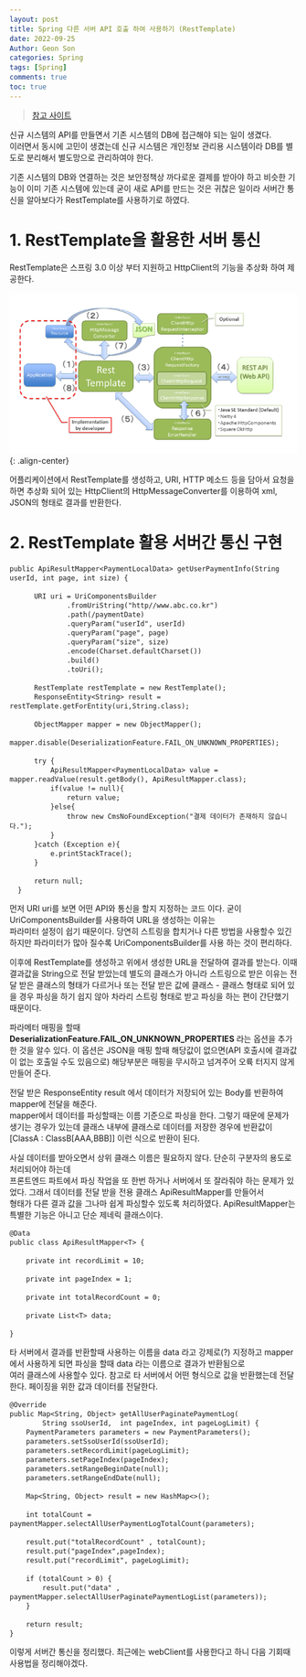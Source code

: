 ```yaml
---
layout: post
title: Spring 다른 서버 API 호출 하여 사용하기 (RestTemplate)
date: 2022-09-25
Author: Geon Son
categories: Spring
tags: [Spring]
comments: true
toc: true    
---
```


> [참고  사이트](https://velog.io/@soosungp33/%EC%8A%A4%ED%94%84%EB%A7%81-RestTemplate-%EC%A0%95%EB%A6%AC%EC%9A%94%EC%B2%AD-%ED%95%A8)

신규 시스템의 API를 만들면서 기존 시스템의 DB에 접근해야 되는 일이 생겼다.  
이러면서 동시에 고민이 생겼는데 신규 시스템은 개인정보 관리용 시스템이라 DB를 별도로 분리해서 별도망으로 관리하여야 한다. 

기존 시스템의 DB와 연결하는 것은 보안정책상 까다로운 결제를 받아야 하고 비슷한 기능이 이미 기존 시스템에 있는데 굳이 새로 API를 만드는 것은 귀찮은 일이라 서버간 통신을 알아보다가 RestTemplate를 사용하기로 하였다.

# 1. RestTemplate을 활용한 서버 통신
 RestTemplate은 스프링 3.0 이상 부터 지원하고 HttpClient의 기능을 추상화 하여 제공한다.  

 ![](/images/spring/9f77-4beb-a62c-895724d1bd36.png){: .align-center}

어플리케이션에서 RestTemplate를 생성하고, URI, HTTP 메소드 등을 담아서 요청을 하면 추상화 되어 있는 HttpClient의  HttpMessageConverter를
이용하여 xml, JSON의 형태로 결과를 반환한다.


# 2. RestTemplate 활용 서버간 통신 구현

~~~
public ApiResultMapper<PaymentLocalData> getUserPaymentInfo(String userId, int page, int size) {

      URI uri = UriComponentsBuilder
              .fromUriString("http//www.abc.co.kr")
              .path(/paymentDate)
              .queryParam("userId", userId)
              .queryParam("page", page)
              .queryParam("size", size)
              .encode(Charset.defaultCharset())
              .build()
              .toUri();

      RestTemplate restTemplate = new RestTemplate();
      ResponseEntity<String> result = restTemplate.getForEntity(uri,String.class);

      ObjectMapper mapper = new ObjectMapper();
      mapper.disable(DeserializationFeature.FAIL_ON_UNKNOWN_PROPERTIES);

      try {
          ApiResultMapper<PaymentLocalData> value = mapper.readValue(result.getBody(), ApiResultMapper.class);
          if(value != null){
              return value;
          }else{
              throw new CmsNoFoundException("결제 데이터가 존재하지 않습니다.");
          }
      }catch (Exception e){
          e.printStackTrace();
      }

      return null;
  }
~~~   

먼저 URI uri를 보면 어떤 API와 통신을 할지 지정하는 코드 이다. 굳이 UriComponentsBuilder를 사용하여 URL을 생성하는 이유는  
파라미터 설정이 쉽기 때문이다. 당연히 스트링을 합치거나 다른 방법을 사용할수 있긴 하지만 파라미터가 많아 질수록 UriComponentsBuilder를 사용 하는 것이 편리하다.

이후에 RestTemplate를 생성하고 위에서 생성한 URL을 전달하여 결과를 받는다. 이때 결과값을 String으로 전달 받았는데 별도의 클래스가 아니라 스트링으로
받은 이유는 전달 받은 클래스의 형태가 다르거나 또는 전달 받은 값에 클래스 - 클래스 형태로 되어 있을 경우 파싱을 하기 쉽지 않아 차라리 스트링 형태로 받고
파싱을 하는 편이 간단했기 때문이다.

파라메터 매핑을 할때 **DeserializationFeature.FAIL_ON_UNKNOWN_PROPERTIES** 라는 옵션을 추가한 것을 알수 있다.
이 옵션은 JSON을 매핑 할때 해당값이 없으면(API 호출시에 결과값이 없는 호출일 수도 있음으로) 해당부분은 매핑을 무시하고 넘겨주어
오륙 터지지 않게 만들어 준다.

전달 받은 ResponseEntity<String> result 에서 데이터가 저장되어 있는 Body를 반환하여 mapper에 전달을 해준다.  
mapper에서 데이터를 파싱할때는 이름 기준으로 파싱을 한다. 그렇기 때문에 문제가 생기는 경우가 있는데 클래스 내부에 클래스로 데이터를 저장한 경우에 반환값이
[ClassA : ClassB[AAA,BBB]] 이런 식으로  반환이 된다.

사실 데이터를 받아오면서 상위 클래스 이름은 필요하지 않다. 단순히 구분자의 용도로 처리되어야 하는데  
프론트엔드 파트에서 파싱 작업을 또 한번 하거나 서버에서 또 잘라줘야 하는 문제가 있었다. 그래서 데이터를 전달 받을 전용 클래스  ApiResultMapper를 만들어서  
형태가 다른 결과 값을 그나마 쉽게 파싱할수 있도록 처리하였다. ApiResultMapper는 특별한 기능은 아니고 단순 제네릭 클래스이다.

~~~
@Data
public class ApiResultMapper<T> {

    private int recordLimit = 10;

    private int pageIndex = 1;

    private int totalRecordCount = 0;

    private List<T> data;

}
~~~

타 서버에서 결과를 반환할때 사용하는 이름을 data 라고 강제로(?) 지정하고 mapper에서 사용하게 되면 파싱을 할때 data 라는 이름으로 결과가 반환됨으로  
여러 클래스에 사용할수 있다. 참고로 타 서버에서 어떤 형식으로 값을 반환했는데 전달한다. 페이징을 위한 값과 데이터를 전달한다.

~~~
@Override
public Map<String, Object> getAllUserPaginatePaymentLog(
        String ssoUserId,  int pageIndex, int pageLogLimit) {
    PaymentParameters parameters = new PaymentParameters();
    parameters.setSsoUserId(ssoUserId);
    parameters.setRecordLimit(pageLogLimit);
    parameters.setPageIndex(pageIndex);
    parameters.setRangeBeginDate(null);
    parameters.setRangeEndDate(null);

    Map<String, Object> result = new HashMap<>();

    int totalCount = paymentMapper.selectAllUserPaymentLogTotalCount(parameters);

    result.put("totalRecordCount" , totalCount);
    result.put("pageIndex",pageIndex);
    result.put("recordLimit", pageLogLimit);

    if (totalCount > 0) {
        result.put("data" , paymentMapper.selectAllUserPaginatePaymentLogList(parameters));
    }

    return result;
}
~~~

이렇게 서버간 통신을 정리했다. 최근에는 webClient를 사용한다고 하니 다음 기회때 사용법을 정리해야겠다.
